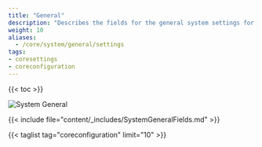 ```yaml
---
title: "General"
description: "Describes the fields for the general system settings for TrueNAS CORE."
weight: 10
aliases:
  - /core/system/general/settings
tags:
- coresettings
- coreconfiguration
---
```


{{< toc >}}

![System General](/images/CORE/12.0/SystemGeneral.png "System General")

{{< include file="content/_includes/SystemGeneralFields.md" >}}

{{< taglist tag="coreconfiguration" limit="10" >}}
